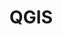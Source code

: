 # QGIS

<script type="text/javascript" src="gitbook/app.js"></script>
<script type="text/javascript" src="js/general.js"></script>